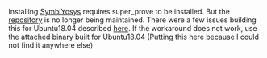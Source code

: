 Installing [SymbiYosys](https://symbiyosys.readthedocs.io/en/latest/) requires super_prove to be installed. But the [repository](https://bitbucket.org/sterin/super_prove_build/src/default/) is no longer being maintained.
There were a few issues building this for Ubuntu18.04 described [here](https://gist.github.com/rajesh-s/70883ad960e89fa69eef0992f4fc0737). If the workaround does not work, use the attached binary built for Ubuntu18.04 (Putting this here because I could not find it anywhere else)
